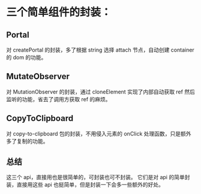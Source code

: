 # 三个简单组件的封装：

## Portal
对 createPortal 的封装，多了根据 string 选择 attach 节点，自动创建 container 的 dom 的功能。

## MutateObserver
对 MutationObserver 的封装，通过 cloneElement 实现了内部自动获取 ref 然后监听的功能，省去了调用方获取 ref 的麻烦。

## CopyToClipboard
对 copy-to-clipboard 包的封装，不用侵入元素的 onClick 处理函数，只是额外多了复制的功能。

## 总结
这三个 api，直接用也是很简单的，可封装也可不封装。
它们是对 api 的简单封装，直接用这些 api 也挺简单，但是封装一下会多一些额外的好处。